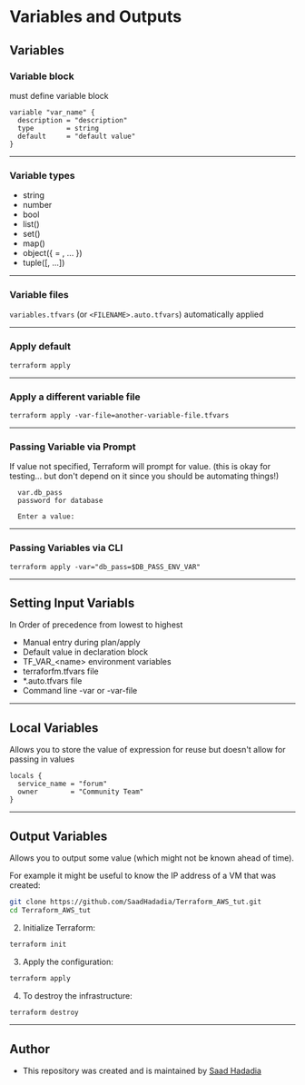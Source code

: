 # Variables and Outputs

## Variables

### Variable block

must define variable block

```
variable "var_name" {
  description = "description"
  type        = string
  default     = "default value"
}
```

---

### Variable types
- string
- number
- bool
- list(<TYPE>)
- set(<TYPE>)
- map(<TYPE>)
- object({<ATTR NAME> = <TYPE>, ... })
- tuple([<TYPE>, ...])

---

### Variable files
`variables.tfvars` (or `<FILENAME>.auto.tfvars`) automatically applied 

---

### Apply default
`terraform apply`

---

### Apply a different variable file
`terraform apply -var-file=another-variable-file.tfvars`

---

### Passing Variable via Prompt
If value not specified, Terraform will prompt for value. (this is okay for testing... but don't depend on it since you should be automating things!)
```
  var.db_pass
  password for database

  Enter a value:
```

---

### Passing Variables via CLI
`terraform apply -var="db_pass=$DB_PASS_ENV_VAR"`


---

## Setting Input Variabls

In Order of precedence from lowest to highest

- Manual entry during plan/apply
- Default value in declaration block
- TF_VAR_\<name> environment variables
- terraforfm.tfvars file
- *.auto.tfvars file
- Command line -var or -var-file

---

## Local Variables

Allows you to store the value of expression for reuse but doesn't allow for passing in values 
```
locals {
  service_name = "forum"
  owner        = "Community Team"
}
```

---

## Output Variables

Allows you to output some value  (which might not be known ahead of time).

For example it might be useful to know the IP address of a VM that was created:

```bash
git clone https://github.com/SaadHadadia/Terraform_AWS_tut.git
cd Terraform_AWS_tut
```

2. Initialize Terraform:

```bash
terraform init
```

3. Apply the configuration:

```bash
terraform apply
```

4. To destroy the infrastructure:

```bash
terraform destroy
```

---

## Author
* This repository was created and is maintained by [Saad Hadadia](https://github.com/SaadHadadia/)
